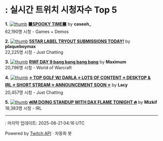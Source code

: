 # : 실시간 트위치 시청자수 Top 5

**1.** [![thumb](https://static-cdn.jtvnw.net/previews-ttv/live_user_caseoh_-320x180.jpg)](https://twitch.tv/caseoh_)
**[🟨SPOOKY TIME🟨](https://twitch.tv/caseoh_)** by **caseoh_**<br>62,190명 시청  - Games + Demos

**2.** [![thumb](https://static-cdn.jtvnw.net/previews-ttv/live_user_plaqueboymax-320x180.jpg)](https://twitch.tv/plaqueboymax)
**[5STAR LABEL TRYOUT SUBMISSIONS TODAY!](https://twitch.tv/plaqueboymax)** by **plaqueboymax**<br>22,225명 시청  - Just Chatting

**3.** [![thumb](https://static-cdn.jtvnw.net/previews-ttv/live_user_maximum-320x180.jpg)](https://twitch.tv/Maximum)
**[RWF DAY 9 bang bang bang bang](https://twitch.tv/Maximum)** by **Maximum**<br>20,796명 시청  - World of Warcraft

**4.** [![thumb](https://static-cdn.jtvnw.net/previews-ttv/live_user_lacy-320x180.jpg)](https://twitch.tv/Lacy)
**[⭐ TOP GOLF W/ DARLA ⭐ LOTS OF CONTENT ⭐ DESKTOP & IRL ⭐ SHORT STREAM ⭐ ANNOUNCEMENT SOON ⭐](https://twitch.tv/Lacy)** by **Lacy**<br>20,457명 시청  - Just Chatting

**5.** [![thumb](https://static-cdn.jtvnw.net/previews-ttv/live_user_mizkif-320x180.jpg)](https://twitch.tv/Mizkif)
**[🔥IM DOING STANDUP WITH DAX FLAME TONIGHT 🔥](https://twitch.tv/Mizkif)** by **Mizkif**<br>18,383명 시청  - IRL


---
: 마지막 업데이트: 2025-08-21 04:16 UTC

Powered by [Twitch API](https://dev.twitch.tv/docs/api/reference) · 자동화 봇
